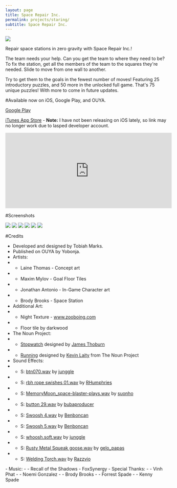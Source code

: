 ```yaml
---
layout: page
title: Space Repair Inc.
permalink: projects/staring/
subtitle: Space Repair Inc.
---
```


<img src="{{ site.baseurl }}/projects/sri/sri-banner.png">

Repair space stations in zero gravity with Space Repair Inc.!

The team needs your help. Can you get the team to where they need to be? To fix the station, get all the members of the team to the squares they're needed. Slide to move from one wall to another.

Try to get them to the goals in the fewest number of moves! Featuring 25 introductory puzzles, and 50 more in the unlocked full game. That's 75 unique puzzles! With more to come in future updates.

#Available now on iOS, Google Play, and OUYA.

[Google Play](https://play.google.com/store/apps/details?id=com.playperro.sri)

[iTunes App Store](https://itunes.apple.com/us/app/space-repair-inc./id658619521?mt=8) - **Note:** I have not been releasing on iOS lately, so link may no longer work due to lasped developer account.

<iframe id="ouyawidget" style="overflow: hidden;" src="http://www.ouyawidgets.com/widgetland.php?id=com.playperro.sri&amp;theme=ui-start" width="520" height="235" frameborder="0"></iframe>

#Screenshots

<img src="{{ site.baseurl }}/projects/sri/1-menu.jpg">

<img src="{{ site.baseurl }}/projects/sri/2-zone.jpg">

<img src="{{ site.baseurl }}/projects/sri/3-d25.jpg">

<img src="{{ site.baseurl }}/projects/sri/4-e3.jpg">

<img src="{{ site.baseurl }}/projects/sri/5-d22.jpg">

<img src="{{ site.baseurl }}/projects/sri/6-winscreen-1024x576">

#Credits
- Developed and designed by Tobiah Marks.
- Published on OUYA by Yobonja.
- Artists:
- - Laine Thomas - Concept art
- - Maxim Mylov - Goal Floor Tiles
- - Jonathan Antonio - In-Game Character art
- - Brody Brooks - Space Station
- Additional Art:
- - Night Texture - www.zooboing.com
- - Floor tile by darkwood
- The Noun Project:
- - <a href="http://thenounproject.com/noun/stopwatch/#icon-No3515" target="_blank">Stopwatch</a> designed by <a href="http://thenounproject.com/jthoburn" target="_blank">James Thoburn</a></li>
- - <a href="http://thenounproject.com/noun/running/#icon-No11723" target="_blank">Running</a> designed by <a href="http://thenounproject.com/kevin.laity.71" target="_blank">Kevin Laity</a> from The Noun Project</li>
- Sound Effects:
- - S: <a href="http://www.freesound.org/people/junggle/sounds/28880/">btn070.wav</a> by <a href="http://www.freesound.org/people/junggle/">junggle</a></li>
- - S: <a href="http://www.freesound.org/people/RHumphries/sounds/1938/">rbh rope swishes 01.wav</a> by <a href="http://www.freesound.org/people/RHumphries/">RHumphries</a></li>
- - S: <a href="http://www.freesound.org/people/suonho/sounds/27568/">MemoryMoon_space-blaster-plays.wav</a> by <a href="http://www.freesound.org/people/suonho/">suonho</a></li>
- - S: <a href="http://www.freesound.org/people/bubaproducer/sounds/107148/">button 29.wav</a> by <a href="http://www.freesound.org/people/bubaproducer/">bubaproducer</a></li>
- - S: <a href="http://www.freesound.org/people/Benboncan/sounds/74691/">Swoosh 4.wav</a> by <a href="http://www.freesound.org/people/Benboncan/">Benboncan</a></li>
- - S: <a href="http://www.freesound.org/people/Benboncan/sounds/74692/">Swoosh 5.wav</a> by <a href="http://www.freesound.org/people/Benboncan/">Benboncan</a></li>
- - S: <a href="http://www.freesound.org/people/junggle/sounds/73263/">whoosh.soft.wav</a> by <a href="http://www.freesound.org/people/junggle/">junggle</a></li>
- - S: <a href="http://www.freesound.org/people/gelo_papas/sounds/52344/">Rusty Metal Squeak goose.wav</a> by <a href="http://www.freesound.org/people/gelo_papas/">gelo_papas</a></li>
- - S: <a href="http://www.freesound.org/people/Razzvio/sounds/79577/">Welding Torch.wav</a> by <a href="http://www.freesound.org/people/Razzvio/">Razzvio</a></li>
</ul>
- Music:
- - Recall of the Shadows - FoxSynergy
- Special Thanks:
- - Vinh Phat
- - Noemi Gonzalez
- - Brody Brooks
- - Forrest Spade
- - Kenny Spade
